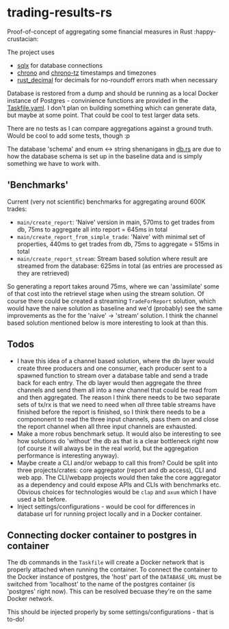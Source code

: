# trading-results-rs

Proof-of-concept of aggregating some financial measures in Rust :happy-crustacian:

The project uses

- [sqlx](https://docs.rs/sqlx/latest/sqlx/) for database connections
- [chrono](https://docs.rs/chrono/latest/chrono/) and [chrono-tz](https://docs.rs/chrono-tz/latest/chrono_tz/) timestamps and timezones
- [rust_decimal](https://docs.rs/rust_decimal/latest/rust_decimal/) for decimals for no-roundoff errors math when necessary

Database is restored from a dump and should be running as a local Docker instance of Postgres -
convinience functions are provided in the [Taskfile.yaml](Taskfile.yaml).
I don't plan on building something which can generate data, but maybe at some point.
That could be cool to test larger data sets.

There are no tests as I can compare aggregations against a ground truth. Would be cool to add some tests, though :p

The database 'schema' and enum <-> string shenanigans in [db.rs](src/db.rs) are due to how the database schema is set up in the baseline data
and is simply something we have to work with.

## 'Benchmarks'

Current (very not scientific) benchmarks for aggregating around 600K trades:

- `main/create_report`: 'Naive' version in main, 570ms to get trades from db, 75ms to aggregate all into report = 645ms in total
- `main/create_report_from_simple_trade`: 'Naive' with minimal set of properties, 440ms to get trades from db, 75ms to aggregate = 515ms in total
- `main/create_report_stream`: Stream based solution where result are streamed from the database: 625ms in total (as entries are processed as they are retrieved)

So generating a report takes around 75ms, where we can 'assimilate' some of that cost into the retrievel stage when
using the stream solution. Of course there could be created a streaming `TradeForReport` solution, which would have the naive solution
as baseline and we'd (probably) see the same improvements as the for the 'naive' -> 'stream' solution. I think the channel based solution mentioned below
is more interesting to look at than this.

## Todos

- I have this idea of a channel based solution, where the db layer would create three producers and one consumer, each producer
sent to a spawned function to stream over a database table and send a trade back for each entry. The db layer would then aggregate the
three channels and send them all into a new channel that could be read from and then aggregated. The reason I think there needs to be two
separate sets of tx/rx is that we need to need when _all_ three table streams have finished before the report is finished, so I think there
needs to be a compononent to read the three input channels, pass them on and close the report channel when all three input channels are
exhausted.
- Make a more robus benchmark setup. It would also be interesting to see how solutions do 'without' the db as
that is a clear bottleneck right now (of course it will always be in the real world, but the aggregation performance is interesting anyway).
- Maybe create a CLI and/or webapp to call this from?
Could be split into three projects/crates: core aggregator (report and db access), CLI and web app. The CLI/webapp projects would then take
the core aggregator as a dependency and could expose APIs and CLIs with benchmarks etc. Obvious choices for technologies would
be `clap` and `axum` which I have used a bit before.
- Inject settings/configurations - would be cool for differences in database url for running project locally and
in a Docker container.

## Connecting docker container to postgres in container
The db commands in the `Taskfile` will create a Docker network that is properly attached when running the container.
To connect the container to the Docker instance of postgres, the 'host' part of the `DATABASE_URL` must be switched
from 'localhost' to the name of the postgres container (is 'postgres' right now). This can be resolved becuase they're on
the same Docker network.

This should be injected properly by some settings/configurations - that is to-do!
